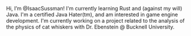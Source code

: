 Hi, I’m @IsaacSussman! I'm currently learning Rust and (against my will) Java.
I'm a certified Java Hater(tm), and am interested in game engine development.
I'm currently working on a project related to the analysis of the physics of cat whiskers with Dr. Ebenstein @ Bucknell University.
